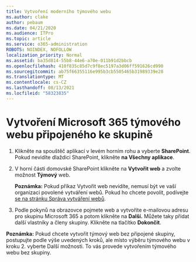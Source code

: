```yaml
---
title: Vytvoření moderního týmového webu
ms.author: clake
author: pebaum
ms.date: 04/21/2020
ms.audience: ITPro
ms.topic: article
ms.service: o365-administration
ROBOTS: NOINDEX, NOFOLLOW
localization_priority: Normal
ms.assetid: ba35d814-55b8-44e6-a70e-011b91d2bbcb
ms.openlocfilehash: 410f835c85d7c9f8ec5197a3d06ff591626cd990
ms.sourcegitcommit: ab75f66355116e995b3cb5505465b31989339e28
ms.translationtype: MT
ms.contentlocale: cs-CZ
ms.lasthandoff: 08/13/2021
ms.locfileid: "58323835"
---
```

# <a name="create-a-microsoft-365-group-connected-team-site"></a>Vytvoření Microsoft 365 týmového webu připojeného ke skupině

1. Klikněte na spouštěč aplikací v levém horním rohu a vyberte **SharePoint**. Pokud nevidíte dlaždici SharePoint, klikněte **na Všechny aplikace**.
    
2. V horní části domovské SharePoint klikněte na **Vytvořit web** a zvolte možnost **Týmový** web. 
    
    **Poznámka:** Pokud příkaz Vytvořit web nevidíte, nemusí být ve vaší organizaci povolené vytváření webů. Pokud ho chcete povolit, podívejte [se na stránku Správa vytváření webů](https://go.microsoft.com/fwlink/?linkid=2009644). 
  
3. Podle pokynů na obrazovce pojmete web a vytvoříte e-mailovou adresu pro skupinu Microsoft 365 a potom klikněte na **Další.** Můžete taky přidat další vlastníky a členy skupiny. Klikněte na tlačítko **Dokončit**.
  
 **Poznámka:** Pokud chcete vytvořit týmový web bez připojené skupiny, postupujte podle výše uvedených kroků, ale místo výběru týmového webu v kroku 2. vyberte Další možnosti. To vás provede vytvořením týmového webu bez skupiny. 
    

